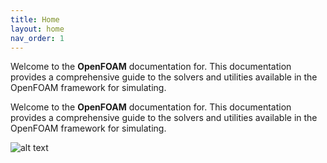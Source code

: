 ```yaml
---
title: Home
layout: home
nav_order: 1
---
```



Welcome to the **OpenFOAM** documentation for. This documentation provides a comprehensive guide to the solvers and utilities available in the OpenFOAM framework for simulating.



Welcome to the **OpenFOAM** documentation for. This documentation provides a comprehensive guide to the solvers and utilities available in the OpenFOAM framework for simulating.

![alt text](../flow6.svg)